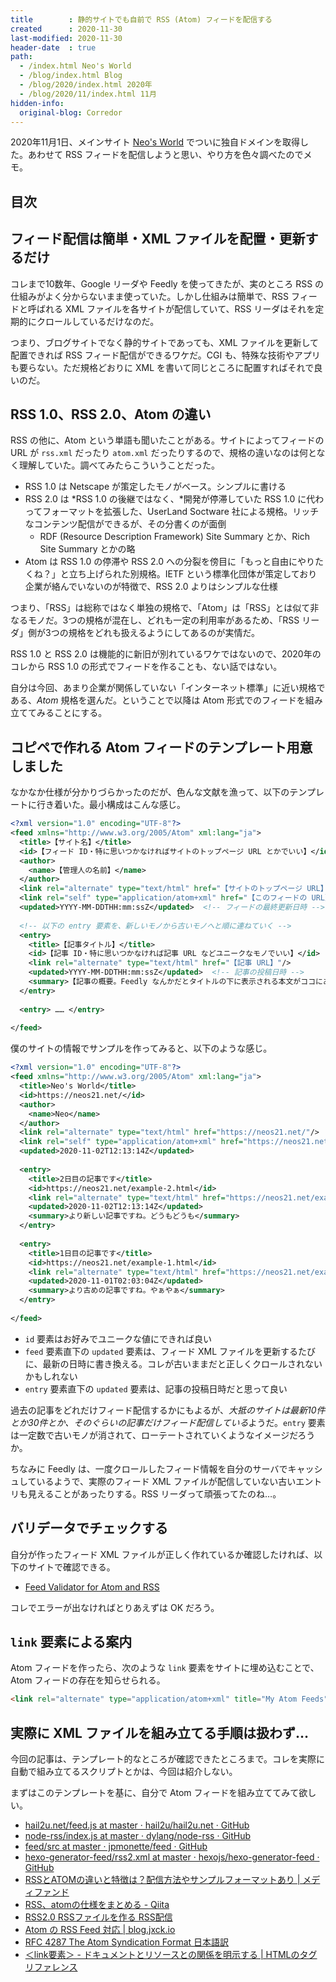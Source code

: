 ```yaml
---
title        : 静的サイトでも自前で RSS (Atom) フィードを配信する
created      : 2020-11-30
last-modified: 2020-11-30
header-date  : true
path:
  - /index.html Neo's World
  - /blog/index.html Blog
  - /blog/2020/index.html 2020年
  - /blog/2020/11/index.html 11月
hidden-info:
  original-blog: Corredor
---
```


2020年11月1日、メインサイト [Neo's World](https://neos21.net/) でついに独自ドメインを取得した。あわせて RSS フィードを配信しようと思い、やり方を色々調べたのでメモ。

## 目次

## フィード配信は簡単・XML ファイルを配置・更新するだけ

コレまで10数年、Google リーダや Feedly を使ってきたが、実のところ RSS の仕組みがよく分からないまま使っていた。しかし仕組みは簡単で、RSS フィードと呼ばれる XML ファイルを各サイトが配信していて、RSS リーダはそれを定期的にクロールしているだけなのだ。

つまり、ブログサイトでなく静的サイトであっても、XML ファイルを更新して配置できれば RSS フィード配信ができるワケだ。CGI も、特殊な技術やアプリも要らない。ただ規格どおりに XML を書いて同じところに配置すればそれで良いのだ。

## RSS 1.0、RSS 2.0、Atom の違い

RSS の他に、Atom という単語も聞いたことがある。サイトによってフィードの URL が `rss.xml` だったり `atom.xml` だったりするので、規格の違いなのは何となく理解していた。調べてみたらこういうことだった。

- RSS 1.0 は Netscape が策定したモノがベース。シンプルに書ける
- RSS 2.0 は *RSS 1.0 の後継ではなく、*開発が停滞していた RSS 1.0 に代わってフォーマットを拡張した、UserLand Soctware 社による規格。リッチなコンテンツ配信ができるが、その分書くのが面倒
  - RDF (Resource Description Framework) Site Summary とか、Rich Site Summary とかの略
- Atom は RSS 1.0 の停滞や RSS 2.0 への分裂を傍目に「もっと自由にやりたくね？」と立ち上げられた別規格。IETF という標準化団体が策定しており企業が絡んでいないのが特徴で、RSS 2.0 よりはシンプルな仕様

つまり、「RSS」は総称ではなく単独の規格で、「Atom」は「RSS」とは似て非なるモノだ。3つの規格が混在し、どれも一定の利用率があるため、「RSS リーダ」側が3つの規格をどれも扱えるようにしてあるのが実情だ。

RSS 1.0 と RSS 2.0 は機能的に新旧が別れているワケではないので、2020年のコレから RSS 1.0 の形式でフィードを作ることも、ない話ではない。

自分は今回、あまり企業が関係していない「インターネット標準」に近い規格である、*Atom* 規格を選んだ。ということで以降は Atom 形式でのフィードを組み立ててみることにする。

## コピペで作れる Atom フィードのテンプレート用意しました

なかなか仕様が分かりづらかったのだが、色んな文献を漁って、以下のテンプレートに行き着いた。最小構成はこんな感じ。

```xml
<?xml version="1.0" encoding="UTF-8"?>
<feed xmlns="http://www.w3.org/2005/Atom" xml:lang="ja">
  <title>【サイト名】</title>
  <id>【フィード ID・特に思いつかなければサイトのトップページ URL とかでいい】</id>
  <author>
    <name>【管理人の名前】</name>
  </author>
  <link rel="alternate" type="text/html" href="【サイトのトップページ URL】"/>
  <link rel="self" type="application/atom+xml" href="【このフィードの URL】"/>
  <updated>YYYY-MM-DDTHH:mm:ssZ</updated>  <!-- フィードの最終更新日時 -->
  
  <!-- 以下の entry 要素を、新しいモノから古いモノへと順に連ねていく -->
  <entry>
    <title>【記事タイトル】</title>
    <id>【記事 ID・特に思いつかなければ記事 URL などユニークなモノでいい】</id>
    <link rel="alternate" type="text/html" href="【記事 URL】"/>
    <updated>YYYY-MM-DDTHH:mm:ssZ</updated>  <!-- 記事の投稿日時 -->
    <summary>【記事の概要。Feedly なんかだとタイトルの下に表示される本文がココにあたる】</summary>
  </entry>
  
  <entry> …… </entry>
  
</feed>
```

僕のサイトの情報でサンプルを作ってみると、以下のような感じ。

```xml
<?xml version="1.0" encoding="UTF-8"?>
<feed xmlns="http://www.w3.org/2005/Atom" xml:lang="ja">
  <title>Neo's World</title>
  <id>https://neos21.net/</id>
  <author>
    <name>Neo</name>
  </author>
  <link rel="alternate" type="text/html" href="https://neos21.net/"/>
  <link rel="self" type="application/atom+xml" href="https://neos21.net/feeds.xml"/>
  <updated>2020-11-02T12:13:14Z</updated>
  
  <entry>
    <title>2日目の記事です</title>
    <id>https://neos21.net/example-2.html</id>
    <link rel="alternate" type="text/html" href="https://neos21.net/example-2.html"/>
    <updated>2020-11-02T12:13:14Z</updated>
    <summary>より新しい記事ですね。どうもどうも</summary>
  </entry>
  
  <entry>
    <title>1日目の記事です</title>
    <id>https://neos21.net/example-1.html</id>
    <link rel="alternate" type="text/html" href="https://neos21.net/example-1.html"/>
    <updated>2020-11-01T02:03:04Z</updated>
    <summary>より古めの記事ですね。やぁやぁ</summary>
  </entry>
  
</feed>
```

- `id` 要素はお好みでユニークな値にできれば良い
- `feed` 要素直下の `updated` 要素は、フィード XML ファイルを更新するたびに、最新の日時に書き換える。コレが古いままだと正しくクロールされないかもしれない
- `entry` 要素直下の `updated` 要素は、記事の投稿日時だと思って良い

過去の記事をどれだけフィード配信するかにもよるが、*大抵のサイトは最新10件とか30件とか、そのぐらいの記事だけフィード配信している*ようだ。`entry` 要素は一定数で古いモノが消されて、ローテートされていくようなイメージだろうか。

ちなみに Feedly は、一度クロールしたフィード情報を自分のサーバでキャッシュしているようで、実際のフィード XML ファイルが配信していない古いエントリも見えることがあったりする。RSS リーダって頑張ってたのね…。

## バリデータでチェックする

自分が作ったフィード XML ファイルが正しく作れているか確認したければ、以下のサイトで確認できる。

- [Feed Validator for Atom and RSS](https://validator.w3.org/feed/check.cgi)

コレでエラーが出なければとりあえずは OK だろう。

## `link` 要素による案内

Atom フィードを作ったら、次のような `link` 要素をサイトに埋め込むことで、Atom フィードの存在を知らせられる。

```html
<link rel="alternate" type="application/atom+xml" title="My Atom Feeds" href="/atom.xml">
```

## 実際に XML ファイルを組み立てる手順は扱わず…

今回の記事は、テンプレート的なところが確認できたところまで。コレを実際に自動で組み立てるスクリプトとかは、今回は紹介しない。

まずはこのテンプレートを基に、自分で Atom フィードを組み立ててみて欲しい。

- [hail2u.net/feed.js at master · hail2u/hail2u.net · GitHub](https://github.com/hail2u/hail2u.net/blob/master/bin/feed.js)
- [node-rss/index.js at master · dylang/node-rss · GitHub](https://github.com/dylang/node-rss/blob/master/lib/index.js)
- [feed/src at master · jpmonette/feed · GitHub](https://github.com/jpmonette/feed/tree/master/src)
- [hexo-generator-feed/rss2.xml at master · hexojs/hexo-generator-feed · GitHub](https://github.com/hexojs/hexo-generator-feed/blob/master/rss2.xml)
- [RSSとATOMの違いと特徴は？配信方法やサンプルフォーマットあり | メディファンド](https://medifund.jp/rss-atom-difference)
- [RSS、atomの仕様をまとめる - Qiita](https://qiita.com/you8/items/e903fd463cf770688e1e)
- [RSS2.0 RSSファイルを作る RSS配信](http://mrs.suzu841.com/rss20/)
- [Atom の RSS Feed 対応 | blog.jxck.io](https://blog.jxck.io/entries/2016-02-09/atom-feed.html)
- [RFC 4287 The Atom Syndication Format 日本語訳](https://www.futomi.com/lecture/japanese/rfc4287.html)
- [＜link要素＞ - ドキュメントとリソースとの関係を明示する | HTMLのタグリファレンス](https://syncer.jp/Web/HTML/Reference/Element/link/)
